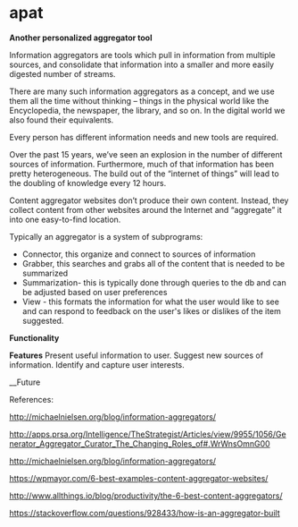 # apat
__Another personalized aggregator tool__

Information aggregators are tools which pull in information from multiple sources, and consolidate that information into a smaller and more easily digested number of streams.

There are many such information aggregators as a concept, and we use them all the time without thinking – things in the physical world like the Encyclopedia, the newspaper, the library, and so on. In the digital world we also found their equivalents.

Every person has different information needs and new tools are required. 

Over the past 15 years, we’ve seen an explosion in the number of different sources of information. Furthermore, much of that information has been pretty heterogeneous. The build out of  the “internet of things” will lead to the doubling of knowledge every 12 hours.

Content aggregator websites don’t produce their own content. Instead, they collect content from other websites around the Internet and “aggregate” it into one easy-to-find location.

Typically an aggregator is a system of subprograms:
* Connector, this organize and connect to sources of information
* Grabber, this searches and grabs all of the content that is needed to be summarized
* Summarization- this is typically done through queries to the db and can be adjusted based on user preferences
* View - this formats the information for what the user would like to see and can respond to feedback on the user's likes or dislikes of the item suggested.

__Functionality__


__Features__
Present useful information to user.
Suggest new sources of information.
Identify and capture user interests.

__Future



References:

http://michaelnielsen.org/blog/information-aggregators/

http://apps.prsa.org/Intelligence/TheStrategist/Articles/view/9955/1056/Generator_Aggregator_Curator_The_Changing_Roles_of#.WrWnsOmnG00

http://michaelnielsen.org/blog/information-aggregators/

https://wpmayor.com/6-best-examples-content-aggregator-websites/

http://www.allthings.io/blog/productivity/the-6-best-content-aggregators/

https://stackoverflow.com/questions/928433/how-is-an-aggregator-built



